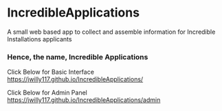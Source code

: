 # IncredibleApplications
A small web based app to collect and assemble information for Incredible Installations applicants

### Hence, the name, Incredible Applications

Click Below for Basic Interface
https://jwilly117.github.io/IncredibleApplications/

Click Below for Admin Panel
https://jwilly117.github.io/IncredibleApplications/admin
